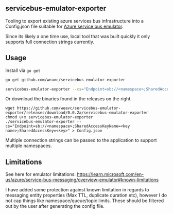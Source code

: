 
## servicebus-emulator-exporter

Tooling to export existing azure services bus infrastructure into a Config.json file suitable for [Azure service bus emulator](https://learn.microsoft.com/en-us/azure/service-bus-messaging/overview-emulator).

Since its likely a one time use, local tool that was built quickly it only supports full connection strings currently.

## Usage

Install via `go get`
```bash
go get github.com/weavc/servicebus-emulator-exporter
```

```bash
servicebus-emulator-exporter --cs="Endpoint=sb://<namespace>;SharedAccessKeyName=<key name>;SharedAccessKey=<key>" > Config.json
```

Or download the binaries found in the releases on the right.
```
wget https://github.com/weavc/servicebus-emulator-exporter/releases/download/0.0.2a/servicebus-emulator-exporter
chmod u+x servicebus-emulator-exporter
./servicebus-emulator-exporter --cs="Endpoint=sb://<namespace>;SharedAccessKeyName=<key name>;SharedAccessKey=<key>" > Config.json
```

Multiple connection strings can be passed to the application to support multiple namespaces.

## Limitations
See here for emulator limitations: https://learn.microsoft.com/en-us/azure/service-bus-messaging/overview-emulator#known-limitations

I have added some protection against known limitation in regards to messaging entity properties (Max TTL, duplicate duration etc), however I do not cap things like namespace/queue/topic limits. These should be filtered out by the user after generating the config file.

